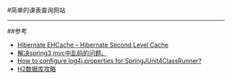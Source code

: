 #简单的课表查询网站

***
##参考

- [Hibernate EHCache – Hibernate Second Level Cache](http://www.journaldev.com/2980/hibernate-ehcache-hibernate-second-level-cache)
- [解决spring3 mvc中乱码的问题。](http://blog.csdn.net/zhengzhb/article/details/6967975)
- [How to configure log4j.properties for SpringJUnit4ClassRunner?](http://stackoverflow.com/questions/4570072/how-to-configure-log4j-properties-for-springjunit4classrunner)
- [H2数据库攻略](http://www.cnblogs.com/gao241/p/3480472.html)
